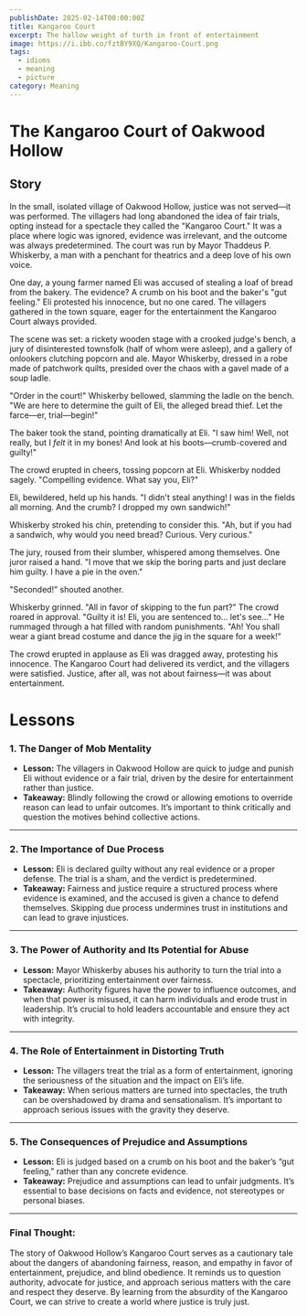 ```yaml
---
publishDate: 2025-02-14T00:00:00Z
title: Kangaroo Court
excerpt: The hallow weight of turth in front of entertainment
image: https://i.ibb.co/fztBY9XQ/Kangaroo-Court.png
tags:
  - idioms
  - meaning
  - picture
category: Meaning
---
```


# The Kangaroo Court of Oakwood Hollow

## Story

In the small, isolated village of Oakwood Hollow, justice was not served—it was performed. The villagers had long abandoned the idea of fair trials, opting instead for a spectacle they called the "Kangaroo Court." It was a place where logic was ignored, evidence was irrelevant, and the outcome was always predetermined. The court was run by Mayor Thaddeus P. Whiskerby, a man with a penchant for theatrics and a deep love of his own voice.

One day, a young farmer named Eli was accused of stealing a loaf of bread from the bakery. The evidence? A crumb on his boot and the baker's "gut feeling." Eli protested his innocence, but no one cared. The villagers gathered in the town square, eager for the entertainment the Kangaroo Court always provided.

The scene was set: a rickety wooden stage with a crooked judge's bench, a jury of disinterested townsfolk (half of whom were asleep), and a gallery of onlookers clutching popcorn and ale. Mayor Whiskerby, dressed in a robe made of patchwork quilts, presided over the chaos with a gavel made of a soup ladle.

"Order in the court!" Whiskerby bellowed, slamming the ladle on the bench. "We are here to determine the guilt of Eli, the alleged bread thief. Let the farce—er, trial—begin!"

The baker took the stand, pointing dramatically at Eli. "I saw him! Well, not really, but I *felt* it in my bones! And look at his boots—crumb-covered and guilty!"

The crowd erupted in cheers, tossing popcorn at Eli. Whiskerby nodded sagely. "Compelling evidence. What say you, Eli?"

Eli, bewildered, held up his hands. "I didn't steal anything! I was in the fields all morning. And the crumb? I dropped my own sandwich!"

Whiskerby stroked his chin, pretending to consider this. "Ah, but if you had a sandwich, why would you need bread? Curious. Very curious."

The jury, roused from their slumber, whispered among themselves. One juror raised a hand. "I move that we skip the boring parts and just declare him guilty. I have a pie in the oven."

"Seconded!" shouted another.

Whiskerby grinned. "All in favor of skipping to the fun part?" The crowd roared in approval. "Guilty it is! Eli, you are sentenced to... let's see..." He rummaged through a hat filled with random punishments. "Ah! You shall wear a giant bread costume and dance the jig in the square for a week!"

The crowd erupted in applause as Eli was dragged away, protesting his innocence. The Kangaroo Court had delivered its verdict, and the villagers were satisfied. Justice, after all, was not about fairness—it was about entertainment.

# Lessons

### **1. The Danger of Mob Mentality**

- **Lesson:** The villagers in Oakwood Hollow are quick to judge and punish Eli without evidence or a fair trial, driven by the desire for entertainment rather than justice.
- **Takeaway:** Blindly following the crowd or allowing emotions to override reason can lead to unfair outcomes. It’s important to think critically and question the motives behind collective actions.

---

### **2. The Importance of Due Process**

- **Lesson:** Eli is declared guilty without any real evidence or a proper defense. The trial is a sham, and the verdict is predetermined.
- **Takeaway:** Fairness and justice require a structured process where evidence is examined, and the accused is given a chance to defend themselves. Skipping due process undermines trust in institutions and can lead to grave injustices.

---

### **3. The Power of Authority and Its Potential for Abuse**

- **Lesson:** Mayor Whiskerby abuses his authority to turn the trial into a spectacle, prioritizing entertainment over fairness.
- **Takeaway:** Authority figures have the power to influence outcomes, and when that power is misused, it can harm individuals and erode trust in leadership. It’s crucial to hold leaders accountable and ensure they act with integrity.

---

### **4. The Role of Entertainment in Distorting Truth**

- **Lesson:** The villagers treat the trial as a form of entertainment, ignoring the seriousness of the situation and the impact on Eli’s life.
- **Takeaway:** When serious matters are turned into spectacles, the truth can be overshadowed by drama and sensationalism. It’s important to approach serious issues with the gravity they deserve.

---

### **5. The Consequences of Prejudice and Assumptions**

- **Lesson:** Eli is judged based on a crumb on his boot and the baker’s “gut feeling,” rather than any concrete evidence.
- **Takeaway:** Prejudice and assumptions can lead to unfair judgments. It’s essential to base decisions on facts and evidence, not stereotypes or personal biases.

---

### **Final Thought:**

The story of Oakwood Hollow’s Kangaroo Court serves as a cautionary tale about the dangers of abandoning fairness, reason, and empathy in favor of entertainment, prejudice, and blind obedience. It reminds us to question authority, advocate for justice, and approach serious matters with the care and respect they deserve. By learning from the absurdity of the Kangaroo Court, we can strive to create a world where justice is truly just.